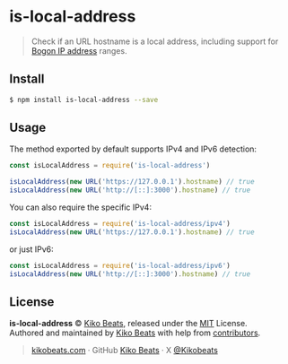 # is-local-address

> Check if an URL hostname is a local address, including support for [Bogon IP address](https://ipinfo.io/bogon) ranges.

## Install

```bash
$ npm install is-local-address --save
```

## Usage

The method exported by default supports IPv4 and IPv6 detection:

```js
const isLocalAddress = require('is-local-address')

isLocalAddress(new URL('https://127.0.0.1').hostname) // true
isLocalAddress(new URL('http://[::]:3000').hostname) // true
```

You can also require the specific IPv4:

```js
const isLocalAddress = require('is-local-address/ipv4')
isLocalAddress(new URL('https://127.0.0.1').hostname) // true
```

or just IPv6:

```js
const isLocalAddress = require('is-local-address/ipv6')
isLocalAddress(new URL('http://[::]:3000').hostname) // true
```

## License

**is-local-address** © [Kiko Beats](https://kikobeats.com), released under the [MIT](https://github.com/Kikobeats/is-local-address/blob/master/LICENSE.md) License.<br>
Authored and maintained by [Kiko Beats](https://kikobeats.com) with help from [contributors](https://github.com/Kikobeats/is-local-address/contributors).

> [kikobeats.com](https://kikobeats.com) · GitHub [Kiko Beats](https://github.com/Kikobeats) · X [@Kikobeats](https://x.com/Kikobeats)
